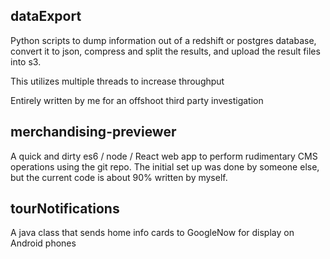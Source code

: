## dataExport
Python scripts to dump information out of a redshift or postgres database, convert it to json, compress and split the results, and upload the result files into s3.

This utilizes multiple threads to increase throughput

Entirely written by me for an offshoot third party investigation

## merchandising-previewer
A quick and dirty es6 / node / React web app to perform rudimentary CMS operations using the git repo. The initial set up was done by someone else, but the current code is about 90% written by myself.

## tourNotifications
A java class that sends home info cards to GoogleNow for display on Android phones

